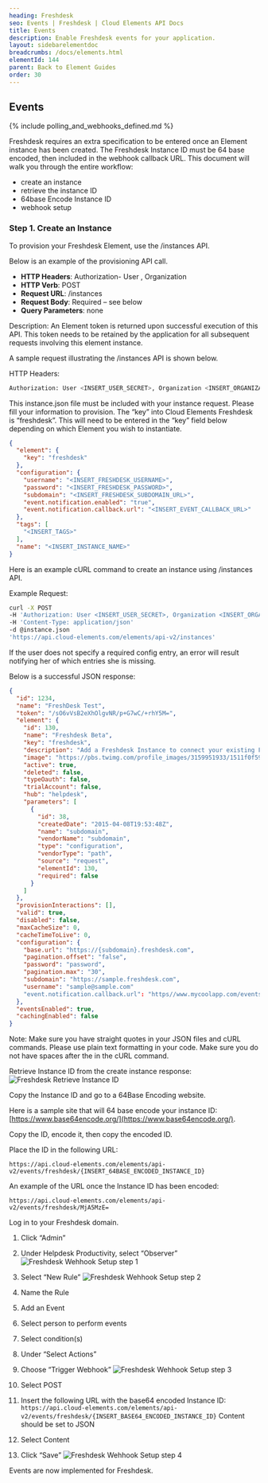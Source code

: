 ```yaml
---
heading: Freshdesk
seo: Events | Freshdesk | Cloud Elements API Docs
title: Events
description: Enable Freshdesk events for your application.
layout: sidebarelementdoc
breadcrumbs: /docs/elements.html
elementId: 144
parent: Back to Element Guides
order: 30
---
```


## Events

{% include polling_and_webhooks_defined.md %}

Freshdesk requires an extra specification to be entered once an Element instance has been created. The Freshdesk Instance ID must be 64 base encoded, then included in the webhook callback URL. This document will walk you through the entire workflow:

* create an instance
* retrieve the instance ID
* 64base Encode Instance ID
* webhook setup

### Step 1. Create an Instance

To provision your Freshdesk Element, use the /instances API.

Below is an example of the provisioning API call.

* __HTTP Headers__: Authorization- User <user secret>, Organization <organization secret>
* __HTTP Verb__: POST
* __Request URL__: /instances
* __Request Body__: Required – see below
* __Query Parameters__: none

Description: An Element token is returned upon successful execution of this API. This token needs to be retained by the application for all subsequent requests involving this element instance.

A sample request illustrating the /instances API is shown below.

HTTP Headers:

```bash
Authorization: User <INSERT_USER_SECRET>, Organization <INSERT_ORGANIZATION_SECRET>

```
This instance.json file must be included with your instance request.  Please fill your information to provision.  The “key” into Cloud Elements Freshdesk is “freshdesk”.  This will need to be entered in the “key” field below depending on which Element you wish to instantiate.

```JSON
{
  "element": {
    "key": "freshdesk"
  },
  "configuration": {
    "username": "<INSERT_FRESHDESK_USERNAME>",
    "password": "<INSERT_FRESHDESK_PASSWORD>",
    "subdomain": "<INSERT_FRESHDESK_SUBDOMAIN_URL>",
    "event.notification.enabled": "true",
    "event.notification.callback.url": "<INSERT_EVENT_CALLBACK_URL>"
  },
  "tags": [
    "<INSERT_TAGS>"
  ],
  "name": "<INSERT_INSTANCE_NAME>"
}
```

Here is an example cURL command to create an instance using /instances API.

Example Request:

```bash
curl -X POST
-H 'Authorization: User <INSERT_USER_SECRET>, Organization <INSERT_ORGANIZATION_SECRET>'
-H 'Content-Type: application/json'
-d @instance.json
'https://api.cloud-elements.com/elements/api-v2/instances'
```

If the user does not specify a required config entry, an error will result notifying her of which entries she is missing.

Below is a successful JSON response:

```JSON
{
  "id": 1234,
  "name": "FreshDesk Test",
  "token": "/sO6vVsB2eXhOlgvNR/p+G7wC/+rhY5M=",
  "element": {
    "id": 130,
    "name": "Freshdesk Beta",
    "key": "freshdesk",
    "description": "Add a Freshdesk Instance to connect your existing Freshdesk account to the Help Desk Hub, allowing you to manage your incidents, priorities, statuses, users, etc. across multiple Help Desk Elements. You will need your Freshdesk account information to add an instance.",
    "image": "https://pbs.twimg.com/profile_images/3159951933/1511f0f59e3f239a8ef707b1db3a42e3.png",
    "active": true,
    "deleted": false,
    "typeOauth": false,
    "trialAccount": false,
    "hub": "helpdesk",
    "parameters": [
      {
        "id": 38,
        "createdDate": "2015-04-08T19:53:48Z",
        "name": "subdomain",
        "vendorName": "subdomain",
        "type": "configuration",
        "vendorType": "path",
        "source": "request",
        "elementId": 130,
        "required": false
      }
    ]
  },
  "provisionInteractions": [],
  "valid": true,
  "disabled": false,
  "maxCacheSize": 0,
  "cacheTimeToLive": 0,
  "configuration": {
    "base.url": "https://{subdomain}.freshdesk.com",
    "pagination.offset": "false",
    "password": "password",
    "pagination.max": "30",
    "subdomain": "https://sample.freshdesk.com",
    "username": "sample@sample.com"
    "event.notification.callback.url": "https//www.mycoolapp.com/events"
  },
  "eventsEnabled": true,
  "cachingEnabled": false
}
```

Note:  Make sure you have straight quotes in your JSON files and cURL commands.  Please use plain text formatting in your code.  Make sure you do not have spaces after the in the cURL command.

Retrieve Instance ID from the create instance response:
![Freshdesk Retrieve Instance ID](http://cloud-elements.com/wp-content/uploads/2015/08/FreshdeskWebHookID.png)

Copy the Instance ID and go to a 64Base Encoding website.

Here is a sample site that will 64 base encode your instance ID: [https://www.base64encode.org/](https://www.base64encode.org/).

Copy the ID, encode it, then copy the encoded ID.

Place the ID in the following URL:

`https://api.cloud-elements.com/elements/api-v2/events/freshdesk/{INSERT_64BASE_ENCODED_INSTANCE_ID}`

An example of the URL once the Instance ID has been encoded:

`https://api.cloud-elements.com/elements/api-v2/events/freshdesk/MjA5MzE=`

Log in to your Freshdesk domain.

1. Click “Admin”

2. Under Helpdesk Productivity, select “Observer”
![Freshdesk Wehhook Setup step 1](http://cloud-elements.com/wp-content/uploads/2015/08/FreshdeskWebHook1.png)


3. Select “New Rule”
![Freshdesk Wehhook Setup step 2](http://cloud-elements.com/wp-content/uploads/2015/08/FreshdeskWebHook2.png)

4. Name the Rule

5. Add an Event

6. Select person to perform events

7. Select condition(s)

8. Under “Select Actions”

9. Choose “Trigger Webhook”
![Freshdesk Wehhook Setup step 3](http://cloud-elements.com/wp-content/uploads/2015/08/FreshdeskWebHook3.png)

10. Select POST

11. Insert the following URL with the base64 encoded Instance ID: `https://api.cloud-elements.com/elements/api-v2/events/freshdesk/{INSERT_BASE64_ENCODED_INSTANCE_ID}` Content should be set to JSON

12. Select Content

13. Click “Save”
![Freshdesk Wehhook Setup step 4](http://cloud-elements.com/wp-content/uploads/2015/08/FreshdeskWebHook4.png)

Events are now implemented for Freshdesk.
